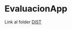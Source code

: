 # EvaluacionApp

Link al folder [ DIST ](https://drive.google.com/drive/folders/1qJFb48Yn_tO4SXB0ECHrrT3AzEGgEHJx?usp=sharing)
